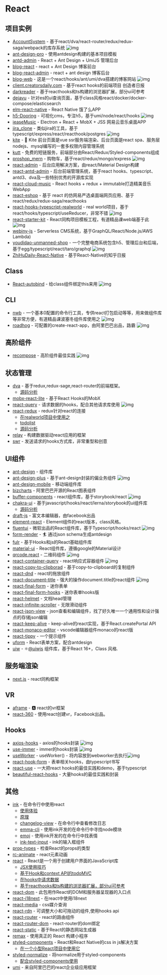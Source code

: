 # React


## 项目实例

- [AccountSystem](https://github.com/yvanwangl/AccountSystem) - 基于react/dva/react-router/redux/redux-saga/webpack的库存系统 ![img](https://img.shields.io/github/stars/yvanwangl/AccountSystem)
- [ant-design-pro](https://github.com/ant-design/ant-design-pro) - 使用antdesign构建的基本项目模板
- [antd-admin](https://github.com/zuiidea/antd-admin) - React + Ant Design + UmiJS 管理后台
- [blog-react](https://github.com/biaochenxuying/blog-react) - react + Ant Design 博客前台
- [blog-react-admin](https://github.com/biaochenxuying/blog-react-admin) - react + ant design 博客后台
- [blog-web](https://github.com/immisso/blog-web) - 这是一个react/hooks/ant/umi/dva搭建的博客网站 ![img](https://img.shields.io/github/stars/immisso/blog-web)
- [client.creatorsdaily.com](https://github.com/creatorsdaily/client.creatorsdaily.com) - 基于react hooks的前端项目 创造者日报
- [darkreader](https://github.com/darkreader/darkreader) - 基于reacthooks和ts构建的浏览器扩展，部分ui可参考
- [dejavu](https://github.com/appbaseio/dejavu) - 针对es的ui查询页面，基于class风格react/docker/docker-compose/elasticsearch
- [elm-react-native](https://github.com/stoneWeb/elm-react-native) - React Native 饿了么APP
- [h5-Dooring](https://github.com/MrXujiang/h5-Dooring) - 可视化cms，专注h5，基于umi/node/react/hooks ![img](https://img.shields.io/github/stars/MrXujiang/h5-Dooring)
- [ieaseMusic](https://github.com/trazyn/ieaseMusic) - Electron + React + MobX + JSS 网易云音乐桌面APP
- [jira_clone](https://github.com/oldboyxx/jira_clone) - 类似jira的工具，基于typescript/express/react/reacthook/postgres ![img](https://img.shields.io/github/stars/oldboyxx/jira_clone)
- [kite](https://github.com/maoxiaoquan/kite) - <g-emoji class="g-emoji" alias="palm_tree" fallback-src="https://github.githubassets.com/images/icons/emoji/unicode/1f334.png">🌴</g-emoji> Kite 前台页面是vue ssr服务端渲染、后台页面是react spa、服务层nodejs、mysql编写的一套多权限内容管理系统
- [kutt](https://github.com/thedevs-network/kutt) - 免费的短链服务，前端部分由React/Redux/Styled-components组成
- [proshop_mern](https://github.com/bradtraversy/proshop_mern) - 购物车，基于react/redux/mongo/express ![img](https://img.shields.io/github/stars/bradtraversy/proshop_mern)
- [react-admin](https://github.com/marmelab/react-admin) - 后台应用解决方案，由react/Material Design构建
- [react-antd-admin](https://github.com/liuguanhua/react-antd-admin) - 后台前端管理系统，基于react hooks、typescript、antd3、dva及一些特别优秀的开源库实现
- [react-cloud-music](https://github.com/sanyuan0704/react-cloud-music) - React hooks + redux + immutable打造精美音乐WebApp
- [react-eshop](https://github.com/layverns/react-eshop) - 基于 react 的仿网易严选桌面端网页应用、基于react/redux/redux-saga/reacthooks
- [react-hooks-typescript-realworld](https://github.com/chagweyh/react-hooks-typescript-realworld) - real world项目，基于react/hooks/typescript/useReducer，非常不错 ![img](https://img.shields.io/github/stars/chagweyh/react-hooks-typescript-realworld)
- [react-starter-kit](https://github.com/kriasoft/react-starter-kit) - React同构项目模板工程，有道精品课web端基于此 ![img](https://img.shields.io/github/stars/kriasoft/react-starter-kit)
- [webiny-js](https://github.com/webiny/webiny-js) - Serverless CMS系统，基于GraphQL/React/Node.js/AWS Lambda)
- [youdidao-unmanned-shop](https://github.com/lay-zhou/youdidao-unmanned-shop) - 一个完整电商系统包含h5、管理后台和后端，基于egg/typescript/react/taro/graphql ![img](https://img.shields.io/github/stars/lay-zhou/youdidao-unmanned-shop)
- [ZhiHuDaily-React-Native](https://github.com/race604/ZhiHuDaily-React-Native) - 基于React-Native的知乎日报

## Class

- [React-autobind](https://github.com/cassiozen/React-autobind) - 给class组件绑定this来用 ![img](https://img.shields.io/github/stars/cassiozen/React-autobind)

## CLI

- [nwb](https://github.com/insin/nwb) - 一个基本0配置的命令行工具，专供react打包启动等等，用来做组件库等非常方便，有道精品课波塞冬组件库使用之 ![img](https://img.shields.io/github/stars/insin/nwb)
- [roadhog](https://github.com/sorrycc/roadhog) - 可配置的create-react-app，由阿里巴巴出品，路霸 ![img](https://img.shields.io/github/stars/sorrycc/roadhog)

## 高阶组件

- [recompose](https://github.com/acdlite/recompose) - 高阶组件最佳实践 ![img](https://img.shields.io/github/stars/acdlite/recompose)

## 状态管理

- [dva](https://github.com/dvajs/dva) - 基于redux,redux-sage,react-router的前端框架。
    - [源码分析](https://github.com/FunnyLiu/dva/tree/readsource)
- [mobx-react-lite](https://github.com/mobxjs/mobx-react-lite) - 基于React Hooks的MobX
- [react-query](https://github.com/tannerlinsley/react-query) - 请求数据的hooks，配合其他请求库使用 ![img](https://img.shields.io/github/stars/tannerlinsley/react-query)
- [react-redux](https://www.npmjs.com/package/react-redux) - redux针对react的连接
    - [在realworld项目中使用之](https://github.com/FunnyLiu/react-redux-realworld-example-app/blob/master/src/index.js#L2)
    - [todolist](https://github.com/FunnyLiu/reduxDemo/blob/master/todolist/app.js)
    - [源码分析](https://github.com/FunnyLiu/react-redux/tree/readsource)
- [relay](https://github.com/facebook/relay) - 构建数据驱动react应用的框架
- [swr](https://github.com/zeit/swr) - 发送请求的hooks方式库，非常重型和创意

## UI组件

- [ant-design](https://github.com/ant-design/ant-design) - 组件库
- [ant-design-plus](https://github.com/alitajs/ant-design-plus) - 基于ant-design封装的偏业务组件 ![img](https://img.shields.io/github/stars/alitajs/ant-design-plus)
- [ant-design-mobile](https://github.com/ant-design/ant-design-mobile/) - 移动端组件库
- [bizcharts](https://github.com/alibaba/BizCharts) - 阿里巴巴开源的React图表组件
- [buffer-components](https://github.com/bufferapp/buffer-components) - react组件库，基于storybook/react  ![img](https://img.shields.io/github/stars/bufferapp/buffer-components)
- [chakra-ui](https://github.com/chakra-ui/chakra-ui) - 基于javascript/hooks/react/lerna/storybook的ui组件库
    - [源码分析](https://github.com/FunnyLiu/chakra-ui/tree/readsource)
- [draft-js](https://github.com/facebook/draft-js) - 富文本编辑器，由facebook出品
- [element-react](https://github.com/ElemeFE/element-react) - Element组件的react版本，class风格。
- [fluentui](https://github.com/microsoft/fluentui) - 微软出品的React组件库，基于Typescript/hooks/react ![img](https://img.shields.io/github/stars/microsoft/fluentui)
- [form-render](https://github.com/alibaba/form-render) - <g-emoji class="g-emoji" alias="surfing_man" fallback-src="https://github.githubassets.com/images/icons/emoji/unicode/1f3c4.png">🏄</g-emoji> 通过json schema生成antdesign
- [fulr](https://github.com/Chalarangelo/furl) - 基于Hooks和js的React基础组件库
- [material-ui](https://github.com/mui-org/material-ui) - React组件库，遵循google的Material设计
- [qrcode.react](https://github.com/zpao/qrcode.react) - 二维码组件 ![img](https://img.shields.io/github/stars/zpao/qrcode.react)
- [react-container-query](https://github.com/react-container-query/react-container-query) -  react响应式容器组件 ![img](https://img.shields.io/github/stars/react-container-query/react-container-query)
- [react-copy-to-clipborad](https://github.com/nkbt/react-copy-to-clipboard) - 基于copy-to-clipboard的复制组件
- [react-dnd](https://github.com/react-dnd/react-dnd) - react的拖放组件
- [react-document-title](https://github.com/gaearon/react-document-title) - 强大的操作document.title的react组件 ![img](https://img.shields.io/github/stars/gaearon/react-document-title)
- [react-final-form](https://www.npmjs.com/package/react-final-form) - 迷你表单
- [react-final-form-hooks](https://github.com/final-form/react-final-form-hooks) - 迷你表单hooks版
- [react-helmet](https://github.com/nfl/react-helmet) - 文档head管理
- [react-infinite-scroller](https://github.com/CassetteRocks/react-infinite-scroller) - 无限滑动组件
- [react-json-view](https://github.com/mac-s-g/react-json-view) - json查看和编辑组件，找了好久唯一一个通用性和设计强点的存储json编辑
- [react-keep-alive](https://github.com/StructureBuilder/react-keep-alive) - keep-alive的react实现，基于React.createPortal API
- [react-monaco-editor](https://github.com/react-monaco-editor/react-monaco-editor) - vscode编辑器组件monaco的react版
- [react-tippy](https://www.npmjs.com/package/react-tippy) - 一个提示组件
- [uform](https://github.com/alibaba/uform) - React表单方案，配合antdesign
- [uiw](https://github.com/uiwjs/uiw) - <g-emoji class="g-emoji" alias="atom_symbol" fallback-src="https://github.githubassets.com/images/icons/emoji/unicode/269b.png">⚛️</g-emoji><a class="user-mention" data-hovercard-type="organization" data-hovercard-url="/orgs/uiwjs/hovercard" href="https://github.com/uiwjs">@uiwjs</a> 组件库，基于React 16+，Class 风格.


## 服务端渲染
- [next.js](https://github.com/zeit/next.js) - react同构框架

## VR

- [aframe](https://github.com/aframevr/aframe) - <g-emoji class="g-emoji" alias="a" fallback-src="https://github.githubassets.com/images/icons/emoji/unicode/1f170.png">🅰️</g-emoji> react的vr框架
- [react-360](https://github.com/facebook/react-360) - 使用react创建vr，Facebook出品。

## Hooks

- [axios-hooks](https://github.com/simoneb/axios-hooks) - axios的hooks封装 ![img](https://img.shields.io/github/stars/simoneb/axios-hooks)
- [use-immer](https://github.com/immerjs/use-immer) - immer的hooks封装 ![img](https://img.shields.io/github/stars/immerjs/use-immer)
- [useWorker](https://github.com/alewin/useWorker) -  useWorker() - 将内容放到webworker去执行![img](https://img.shields.io/github/stars/alewin/useWorker)
- [react-hook-form](https://github.com/react-hook-form/react-hook-form) - 表单相关hooks，由typescript书写
- [react-use](https://github.com/streamich/react-use) - 一大把react hooks的最佳实践和demo，基于typescript
- [beautiful-react-hooks](https://github.com/antonioru/beautiful-react-hooks) - 大量hooks的最佳实践和封装

## 其他

- [ink](https://github.com/vadimdemedes/ink) - 在命令行中使用react
    - [使用体验](https://omnipotent-front-end.github.io/library/react.html#react%E5%8F%AF%E4%BB%A5%E5%86%99%E5%91%BD%E4%BB%A4%E8%A1%8C%EF%BC%9F%E4%BD%93%E9%AA%8C%E6%80%8E%E4%B9%88%E6%A0%B7%EF%BC%9F)
    - [原理](https://omnipotent-front-end.github.io/library/react.html#%E4%BD%BF%E7%94%A8react%E6%93%8D%E4%BD%9Ccli%E7%9A%84%E5%B7%A5%E5%85%B7ink%E7%9A%84%E5%8E%9F%E7%90%86%E6%98%AF%E4%BB%80%E4%B9%88%EF%BC%9F)
    - [changelog-view](https://github.com/jdeniau/changelog-view) - 在命令行中查看修改日志
    - [emma-cli](https://github.com/maticzav/emma-cli) - 使用ink开发的在命令行中寻找node模块
    - [emoj](https://github.com/sindresorhus/emoj) - 使用ink开发的在命令行中找表情
    - [ink-text-input](https://github.com/vadimdemedes/ink-text-input) - ink的输入框组件
- [prop-types](https://github.com/facebook/prop-types) - 检查React的props的类型
- [rc-animate](https://github.com/react-component/animate) - react元素动画
- [react](https://www.npmjs.com/package/react) - React是一个用于创建用户界面的JavaScript库
    - [JSX使用技巧](https://omnipotent-front-end.github.io/library/react.html#%E4%BD%BF%E7%94%A8jsx%E6%97%B6%E6%9C%89%E9%82%A3%E4%BA%9B%E5%9F%BA%E6%9C%AC%E6%8A%80%E5%B7%A7%EF%BC%9F)
    - [基于Hook和context API的todoMVC](https://github.com/FunnyLiu/reactDemo/blob/master/todomvc_hook/index.jsx)
    - [在hooks中请求数据](https://github.com/FunnyLiu/reactDemo/blob/master/readme.md#fetch_hook)
    - [基于reacthooks和ts构建的浏览器扩展，部分ui可参考](https://github.com/darkreader/darkreader)
- [react-dom](https://www.npmjs.com/package/react-dom) - 此包用作React的DOM和服务器呈现器的入口点
- [react-i18next](https://www.npmjs.com/package/react-i18next) - 在react中使用i18next
- [react-media](https://github.com/ReactTraining/react-media) - css媒介查询
- [react-rdn](https://github.com/bokuweb/react-rnd) - 可调整大小和可拖动的组件,使用hooks api
- [react-router](https://github.com/ReactTraining/react-router) - react的路由组件
- [react-router-dom](https://github.com/ReactTraining/react-router) - react-router的dom绑定
- [react-static](https://github.com/nozzle/react-static) - 基于React的静态网站生成器
- [remax](https://github.com/remaxjs/remax) - 使用真正的 React 构建小程序
- [styled-components](https://www.npmjs.com/package/styled-components) - React和React Native的css in js解决方案
    - [在一个小型React项目中使用它](https://github.com/FunnyLiu/majestic/blob/master/ui/container.tsx#L14)
- [styled-normalize](https://www.npmjs.com/package/styled-normalize) - 将normalize用于styled-components   
    - [配合styled-components使用](https://github.com/brizer/http-mocker/blob/dev/packages/editor/ui/App.tsx#L4)
- [umi](https://www.npmjs.com/package/umi) - 来自阿里巴巴的react企业级应用框架